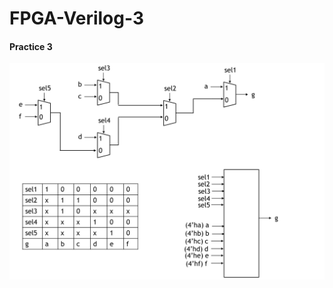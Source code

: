 # FPGA-Verilog-3
#### Practice 3 
![image](https://github.com/JoanMCHuang/FPGA-Verilog-3/blob/main/3.png)
